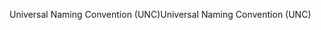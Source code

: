 <span data-ttu-id="73d9c-101">Universal Naming Convention (UNC)</span><span class="sxs-lookup"><span data-stu-id="73d9c-101">Universal Naming Convention (UNC)</span></span>